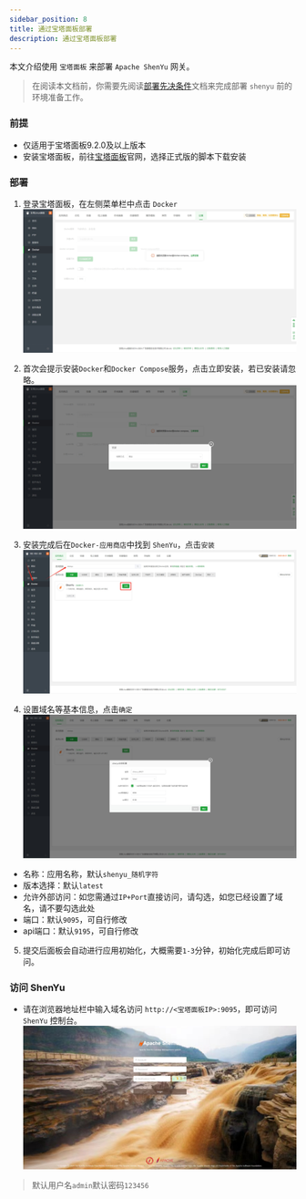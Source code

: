 ```yaml
---
sidebar_position: 8
title: 通过宝塔面板部署
description: 通过宝塔面板部署
---
```


本文介绍使用 `宝塔面板` 来部署 `Apache ShenYu` 网关。

> 在阅读本文档前，你需要先阅读[部署先决条件](./deployment-before.md)文档来完成部署 `shenyu` 前的环境准备工作。

### 前提
- 仅适用于宝塔面板9.2.0及以上版本
- 安装宝塔面板，前往[宝塔面板](https://www.bt.cn/new/download.html)官网，选择正式版的脚本下载安装


### 部署

1. 登录宝塔面板，在左侧菜单栏中点击 `Docker`
![Docker](img/shenyu/deployment/baota/20241010103723.png) 

2. 首次会提示安装`Docker`和`Docker Compose`服务，点击立即安装，若已安装请忽略。
![安装环境](img/shenyu/deployment/baota/20241010104431.png)

3. 安装完成后在`Docker-应用商店`中找到 `ShenYu`，点击`安装`
![安装](img/shenyu/deployment/baota/20241010204817.png)

4. 设置域名等基本信息，点击`确定`
![设置](img/shenyu/deployment/baota/20241010100617.png)
- 名称：应用名称，默认`shenyu_随机字符`
- 版本选择：默认`latest`
- 允许外部访问：如您需通过`IP+Port`直接访问，请勾选，如您已经设置了域名，请不要勾选此处
- 端口：默认`9095`，可自行修改
- api端口：默认`9195`，可自行修改

5. 提交后面板会自动进行应用初始化，大概需要`1-3`分钟，初始化完成后即可访问。


### 访问 ShenYu
- 请在浏览器地址栏中输入域名访问 `http://<宝塔面板IP>:9095`，即可访问 `ShenYu` 控制台。
![控制台](img/shenyu/deployment/baota/20241010102246.png)

> 默认用户名`admin`默认密码`123456`

